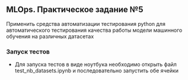 ## MLOps. Практическое задание №5

Применить средства автоматизации тестирования python для автоматического тестирования качества работы модели машинного
обучения на различных датасетах

### Запуск тестов 

- Для запуска тестов в виде ноутбука необходимо открыть файл test_nb_datasets.ipynb и последовательно запустить обе
  ячейки

